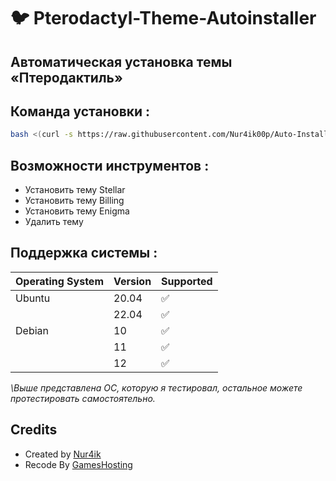 # :bird: Pterodactyl-Theme-Autoinstaller



## Автоматическая установка темы «Птеродактиль»

## Команда установки :

```bash
bash <(curl -s https://raw.githubusercontent.com/Nur4ik00p/Auto-Install-Thema-Pterodactyl/main/install.sh)
```

## Возможности инструментов :

- Установить тему Stellar
- Установить тему Billing
- Установить тему Enigma
- Удалить тему
 

## Поддержка системы :

| Operating System | Version | Supported          |
| ---------------- | ------- | ------------------ |
| Ubuntu           | 20.04   | :white_check_mark: |
|                  | 22.04   | :white_check_mark: |
| Debian           | 10      | :white_check_mark: |
|                  | 11      | :white_check_mark: |
|                  | 12      | :white_check_mark: |

_\Выше представлена ОС, которую я тестировал, остальное можете протестировать самостоятельно._

## Credits 
- Created by [ Nur4ik ](https://t.me/Nur4ik)
- Recode By [ GamesHosting ](https://t.me/GamesHosting)
